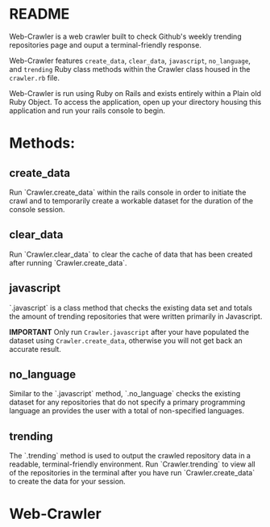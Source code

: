 # README

Web-Crawler is a web crawler built to check Github's weekly trending repositories page and ouput a terminal-friendly response.

Web-Crawler features `create_data`, `clear_data`, `javascript`, `no_language`, and `trending` Ruby class methods within the Crawler class housed in the `crawler.rb` file.

Web-Crawler is run using Ruby on Rails and exists entirely within a Plain old Ruby Object. To access the application, open up your directory housing this application and run your rails console to begin.

# Methods:
<h2>create_data</h2>
Run `Crawler.create_data` within the rails console in order to initiate the crawl and to temporarily create a workable dataset for the duration of the console session.

<h2>clear_data</h2>
Run `Crawler.clear_data` to clear the cache of data that has been created after running `Crawler.create_data`.

<h2>javascript</h2>
`.javascript` is a class method that checks the existing data set and totals the amount of trending repositories that were written primarily in Javascript. 

<b>IMPORTANT</b>
Only run `Crawler.javascript` after your have populated the dataset using `Crawler.create_data`, otherwise you will not get back an accurate result.

<h2>no_language</h2>
Similar to the `.javascript` method, `.no_language` checks the existing dataset for any repositories that do not specify a primary programming language an provides the user with a total of non-specified languages.

<h2>trending</h2>
The `.trending` method is used to output the crawled repository data in a readable, terminal-friendly environment. Run `Crawler.trending` to view all of the repositories in the terminal after you have run `Crawler.create_data` to create the data for your session.

# Web-Crawler
